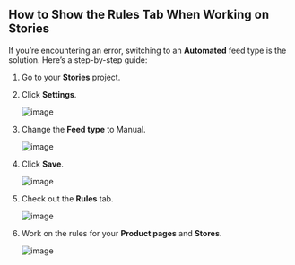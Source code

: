 ## How to Show the Rules Tab When Working on Stories

If you’re encountering an error, switching to an **Automated** feed type is the solution. Here’s a step-by-step guide:

1. Go to your **Stories** project.
2. Click **Settings**.

   ![image](https://github.com/user-attachments/assets/c114f519-e7ad-402a-92dc-7a91aababbfc)

3. Change the **Feed type** to Manual.

   ![image](https://github.com/user-attachments/assets/65a21af6-e1e9-4708-bcf7-202d97839d8c)

4. Click **Save**.

   ![image](https://github.com/user-attachments/assets/4b595eaf-7e4c-43f7-baf3-e4b124d631c4)

5. Check out the **Rules** tab.

   ![image](https://github.com/user-attachments/assets/180614b3-ac40-49f0-b4fb-1968793b2f5f)

6. Work on the rules for your **Product pages** and **Stores**.

   ![image](https://github.com/user-attachments/assets/12c44273-3bbd-4f37-93ed-424d03f023e9)
